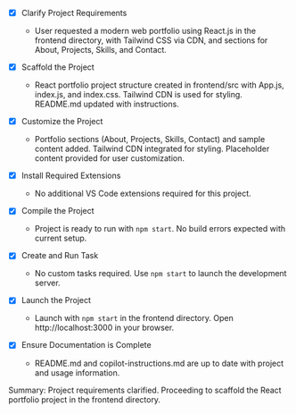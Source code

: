- [x] Clarify Project Requirements

  - User requested a modern web portfolio using React.js in the frontend directory, with Tailwind CSS via CDN, and sections for About, Projects, Skills, and Contact.

- [x] Scaffold the Project
  - React portfolio project structure created in frontend/src with App.js, index.js, and index.css. Tailwind CDN is used for styling. README.md updated with instructions.
- [x] Customize the Project
  - Portfolio sections (About, Projects, Skills, Contact) and sample content added. Tailwind CDN integrated for styling. Placeholder content provided for user customization.
- [x] Install Required Extensions
  - No additional VS Code extensions required for this project.
- [x] Compile the Project
  - Project is ready to run with `npm start`. No build errors expected with current setup.
- [x] Create and Run Task
  - No custom tasks required. Use `npm start` to launch the development server.
- [x] Launch the Project
  - Launch with `npm start` in the frontend directory. Open http://localhost:3000 in your browser.
- [x] Ensure Documentation is Complete
  - README.md and copilot-instructions.md are up to date with project and usage information.

Summary:
Project requirements clarified. Proceeding to scaffold the React portfolio project in the frontend directory.
